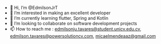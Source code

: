 - 👋 Hi, I’m @EdmilsonJrT
- 👀 I’m interested in making an excellent developer
- 🌱 I’m currently learning flutter, Spring and Kotlin
- 💞️ I’m looking to collaborate on software development projects
- 📫 How to reach me : edmilsonju.tavares@student.unicv.edu.cv, edmilson.tavares@powersolutioncv.com, micaelmendeaaz@gmail.com

<!---
EdmilsonJrT/EdmilsonJrT is a ✨ special ✨ repository because its `README.md` (this file) appears on your GitHub profile.
You can click the Preview link to take a look at your changes.
--->
